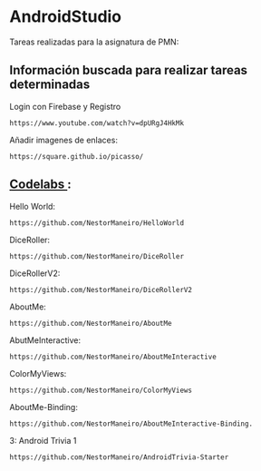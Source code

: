 # AndroidStudio
Tareas realizadas para la asignatura de PMN:

<h2>Información buscada para realizar tareas determinadas</h2>

Login con Firebase y Registro

    https://www.youtube.com/watch?v=dpURgJ4HkMk
    
 Añadir imagenes de enlaces:
 
    https://square.github.io/picasso/


<h2><A HREF="https://developer.android.com/courses/kotlin-android-fundamentals/toc"> Codelabs </A>:</h2>

Hello World: 
   
    https://github.com/NestorManeiro/HelloWorld

DiceRoller: 
   
    https://github.com/NestorManeiro/DiceRoller

DiceRollerV2:
   
    https://github.com/NestorManeiro/DiceRollerV2

AboutMe: 
   
    https://github.com/NestorManeiro/AboutMe

AbutMeInteractive:

    https://github.com/NestorManeiro/AboutMeInteractive

ColorMyViews:

    https://github.com/NestorManeiro/ColorMyViews

AboutMe-Binding:

    https://github.com/NestorManeiro/AboutMeInteractive-Binding.

3: Android Trivia 1
   
    https://github.com/NestorManeiro/AndroidTrivia-Starter
